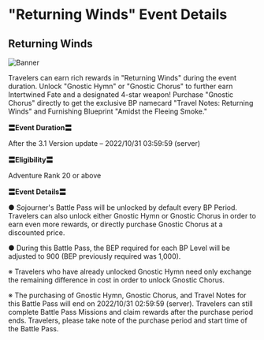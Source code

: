 # "Returning Winds" Event Details
## Returning Winds
![Banner](https://sdk.hoyoverse.com/upload/ann/2022/09/15/078c20124a56c4c3f01b38a9ada0ca3f_3528113406595426228.jpg)

Travelers can earn rich rewards in "Returning Winds" during the event duration. Unlock "Gnostic Hymn" or "Gnostic Chorus" to further earn Intertwined Fate and a designated 4-star weapon! Purchase "Gnostic Chorus" directly to get the exclusive BP namecard "Travel Notes: Returning Winds" and Furnishing Blueprint "Amidst the Fleeing Smoke."

**〓Event Duration〓**

After the 3.1 Version update – 2022/10/31 03:59:59 (server)

**〓Eligibility〓**

Adventure Rank 20 or above

**〓Event Details〓**

● Sojourner's Battle Pass will be unlocked by default every BP Period. Travelers can also unlock either Gnostic Hymn or Gnostic Chorus in order to earn even more rewards, or directly purchase Gnostic Chorus at a discounted price.

● During this Battle Pass, the BEP required for each BP Level will be adjusted to 900 (BEP previously required was 1,000).

※ Travelers who have already unlocked Gnostic Hymn need only exchange the remaining difference in cost in order to unlock Gnostic Chorus.

※ The purchasing of Gnostic Hymn, Gnostic Chorus, and Travel Notes for this Battle Pass will end on 2022/10/31 02:59:59 (server). Travelers can still complete Battle Pass Missions and claim rewards after the purchase period ends. Travelers, please take note of the purchase period and start time of the Battle Pass.
